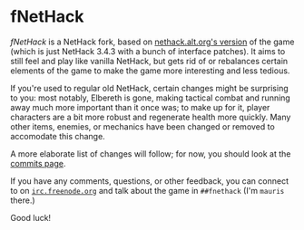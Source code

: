 fNetHack
========

*fNetHack* is a NetHack fork, based on [nethack.alt.org's version](
https://github.com/kerio92/nh343-nao) of the game (which is just NetHack
3.4.3 with a bunch of interface patches). It aims to still feel and play
like vanilla NetHack, but gets rid of or rebalances certain elements of the
game to make the game more interesting and less tedious.

If you're used to regular old NetHack, certain changes might be surprising
to you: most notably, Elbereth is gone, making tactical combat and running
away much more important than it once was; to make up for it, player
characters are a bit more robust and regenerate health more quickly. Many
other items, enemies, or mechanics have been changed or removed to
accomodate this change.

A more elaborate list of changes will follow; for now, you should look at
the [commits page](https://github.com/maurisvh/fnethack/commits/master).

If you have any comments, questions, or other feedback, you can connect to
on [`irc.freenode.org`](webchat.freenode.net/?channels=##fnethack) and talk
about the game in `##fnethack` (I'm `mauris` there.)

Good luck!
